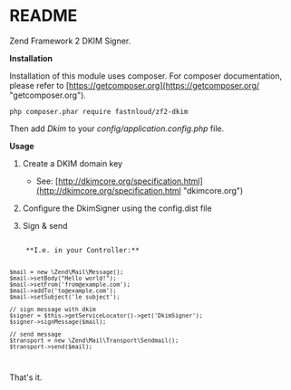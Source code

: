 README
========

Zend Framework 2 DKIM Signer.

**Installation**

Installation of this module uses composer. For composer documentation, please refer to [https://getcomposer.org](https://getcomposer.org/ "getcomposer.org").

<code>php composer.phar require fastnloud/zf2-dkim</code>

Then add *Dkim* to your *config/application.config.php* file.

**Usage**

1. Create a DKIM domain key 
   - See: [http://dkimcore.org/specification.html](http://dkimcore.org/specification.html "dkimcore.org")

2. Configure the DkimSigner using the config.dist file

3. Sign & send

<code>
    **I.e. in your Controller:**
    
    $mail = new \Zend\Mail\Message();
    $mail->setBody("Hello world!");
    $mail->setFrom('from@example.com');
    $mail->addTo('to@example.com');
    $mail->setSubject('le subject');
    
    // sign message with dkim
    $signer = $this->getServiceLocator()->get('DkimSigner');
    $signer->signMessage($mail);
    
    // send message
    $transport = new \Zend\Mail\Transport\Sendmail();
    $transport->send($mail);
</code>

That's it.
